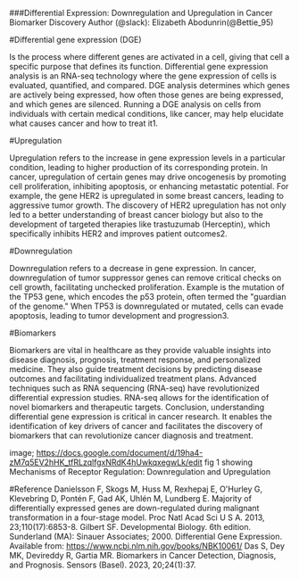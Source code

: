 ###Differential Expression: Downregulation and Upregulation in Cancer Biomarker Discovery<a id="Differential Expression: Downregulation-and-Upregulation-in-Cancer-Biomarker-Discovery"></a>
Author (@slack): Elizabeth Abodunrin(@Bettie_95)

#Differential gene expression (DGE)

Is the process where different genes are activated in a cell, giving that cell a specific purpose that defines its function. Differential gene expression analysis is an RNA-seq technology where the gene expression of cells is evaluated, quantified, and compared. DGE analysis determines which genes are actively being expressed, how often those genes are being expressed, and which genes are silenced. Running a DGE analysis on cells from individuals with certain medical conditions, like cancer, may help elucidate what causes cancer and how to treat it1.

#Upregulation 

Upregulation refers to the increase in gene expression levels  in a particular condition, leading to higher production of its corresponding protein. In cancer, upregulation of certain genes may drive oncogenesis by promoting cell proliferation, inhibiting apoptosis, or enhancing metastatic potential. For example, the gene HER2 is upregulated in some breast cancers, leading to aggressive tumor growth. The discovery of HER2 upregulation has not only led to a better understanding of breast cancer biology but also to the development of targeted therapies like trastuzumab (Herceptin), which specifically inhibits HER2 and improves patient outcomes2. 

#Downregulation 

Downregulation refers to a decrease in gene expression. In cancer, downregulation of tumor suppressor genes can remove critical checks on cell growth, facilitating unchecked proliferation. Example is the mutation of the TP53 gene, which encodes the p53 protein, often termed the "guardian of the genome." When TP53 is downregulated or mutated, cells can evade apoptosis, leading to tumor development and progression3.

#Biomarkers 

Biomarkers are vital in healthcare as they provide valuable insights into disease diagnosis, prognosis, treatment response, and personalized medicine. They also guide treatment decisions by predicting disease outcomes and facilitating individualized treatment plans. Advanced techniques such as RNA sequencing (RNA-seq) have revolutionized differential expression studies. RNA-seq allows for the identification of novel biomarkers and therapeutic targets.
Conclusion, understanding differential gene expression is critical in cancer research. It enables the identification of key drivers of cancer and facilitates the discovery of biomarkers that can revolutionize cancer diagnosis and treatment.
 

image; https://docs.google.com/document/d/19ha4-zM7q5EV2hHK_tfRLzqlfgxNRdK4hUwkqxegwLk/edit  fig 1 showing Mechanisms of Receptor Regulation: Downregulation and Upregulation

#Reference
Danielsson F, Skogs M, Huss M, Rexhepaj E, O'Hurley G, Klevebring D, Pontén F, Gad AK, Uhlén M, Lundberg E. Majority of differentially expressed genes are down-regulated during malignant transformation in a four-stage model. Proc Natl Acad Sci U S A. 2013, 23;110(17):6853-8.
Gilbert SF. Developmental Biology. 6th edition. Sunderland (MA): Sinauer Associates; 2000. Differential Gene Expression. Available from: https://www.ncbi.nlm.nih.gov/books/NBK10061/
Das S, Dey MK, Devireddy R, Gartia MR. Biomarkers in Cancer Detection, Diagnosis, and Prognosis. Sensors (Basel). 2023, 20;24(1):37. 

